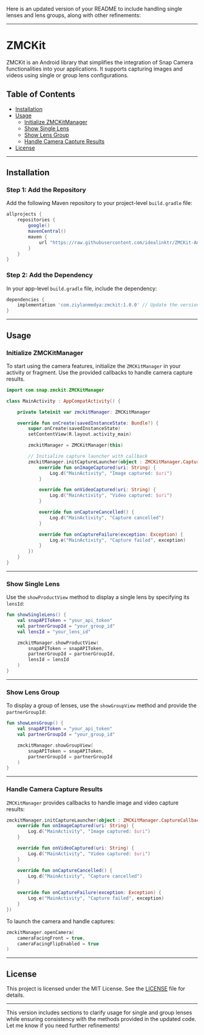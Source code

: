 Here is an updated version of your README to include handling single lenses and lens groups, along with other refinements:

---

# ZMCKit

ZMCKit is an Android library that simplifies the integration of Snap Camera functionalities into your applications. It supports capturing images and videos using single or group lens configurations.

## Table of Contents
- [Installation](#installation)
- [Usage](#usage)
  - [Initialize ZMCKitManager](#initialize-zmckitmanager)
  - [Show Single Lens](#show-single-lens)
  - [Show Lens Group](#show-lens-group)
  - [Handle Camera Capture Results](#handle-camera-capture-results)
- [License](#license)

---

## Installation

### Step 1: Add the Repository

Add the following Maven repository to your project-level `build.gradle` file:

```groovy
allprojects {
    repositories {
        google()
        mavenCentral()
        maven {
            url "https://raw.githubusercontent.com/idealinktr/ZMCKit-Android/main/"
        }
    }
}
```

### Step 2: Add the Dependency

In your app-level `build.gradle` file, include the dependency:

```groovy
dependencies {
    implementation 'com.ziylanmedya:zmckit:1.0.0' // Update the version as necessary
}
```

---

## Usage

### Initialize ZMCKitManager

To start using the camera features, initialize the `ZMCKitManager` in your activity or fragment. Use the provided callbacks to handle camera capture results.

```kotlin
import com.snap.zmckit.ZMCKitManager

class MainActivity : AppCompatActivity() {

    private lateinit var zmckitManager: ZMCKitManager

    override fun onCreate(savedInstanceState: Bundle?) {
        super.onCreate(savedInstanceState)
        setContentView(R.layout.activity_main)

        zmckitManager = ZMCKitManager(this)

        // Initialize capture launcher with callback
        zmckitManager.initCaptureLauncher(object : ZMCKitManager.CaptureCallback {
            override fun onImageCaptured(uri: String) {
                Log.d("MainActivity", "Image captured: $uri")
            }

            override fun onVideoCaptured(uri: String) {
                Log.d("MainActivity", "Video captured: $uri")
            }

            override fun onCaptureCancelled() {
                Log.d("MainActivity", "Capture cancelled")
            }

            override fun onCaptureFailure(exception: Exception) {
                Log.e("MainActivity", "Capture failed", exception)
            }
        })
    }
}
```

---

### Show Single Lens

Use the `showProductView` method to display a single lens by specifying its `lensId`:

```kotlin
fun showSingleLens() {
    val snapAPIToken = "your_api_token"
    val partnerGroupId = "your_group_id"
    val lensId = "your_lens_id"

    zmckitManager.showProductView(
        snapAPIToken = snapAPIToken,
        partnerGroupId = partnerGroupId,
        lensId = lensId
    )
}
```

---

### Show Lens Group

To display a group of lenses, use the `showGroupView` method and provide the `partnerGroupId`:

```kotlin
fun showLensGroup() {
    val snapAPIToken = "your_api_token"
    val partnerGroupId = "your_group_id"

    zmckitManager.showGroupView(
        snapAPIToken = snapAPIToken,
        partnerGroupId = partnerGroupId
    )
}
```

---

### Handle Camera Capture Results

`ZMCKitManager` provides callbacks to handle image and video capture results:

```kotlin
zmckitManager.initCaptureLauncher(object : ZMCKitManager.CaptureCallback {
    override fun onImageCaptured(uri: String) {
        Log.d("MainActivity", "Image captured: $uri")
    }

    override fun onVideoCaptured(uri: String) {
        Log.d("MainActivity", "Video captured: $uri")
    }

    override fun onCaptureCancelled() {
        Log.d("MainActivity", "Capture cancelled")
    }

    override fun onCaptureFailure(exception: Exception) {
        Log.e("MainActivity", "Capture failed", exception)
    }
})
```

To launch the camera and handle captures:

```kotlin
zmckitManager.openCamera(
    cameraFacingFront = true,
    cameraFacingFlipEnabled = true
)
```

---

## License

This project is licensed under the MIT License. See the [LICENSE](LICENSE) file for details.

---

This version includes sections to clarify usage for single and group lenses while ensuring consistency with the methods provided in the updated code. Let me know if you need further refinements!